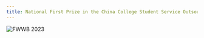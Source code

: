 ```yaml
---
title: National First Prize in the China College Student Service Outsourcing Innovation and Entrepreneurship Competition
---
```

<img src="https://lzhms.oss-cn-hangzhou.aliyuncs.com/images/profile/xdu/%E6%9C%8D%E5%88%9B%E8%8E%B7%E5%A5%96%E8%AF%81%E4%B9%A6.png" alt="FWWB 2023" />